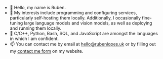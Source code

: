 - 👋 Hello, my name is Ruben.
- 🎯 My interests include programming and configuring services, particularly self-hosting them locally. Additionally, I occasionally fine-tuning large language models and vision models, as well as deploying and running them locally.
- 🔧 C/C++, Python, Bash, SQL, and JavaScript are amongst the languages in which I am confident.
- 📫 You can contact me by email at hello@rubenlopes.uk or by filling out my [contact me form](https://www.rubenlopes.uk) on my website.
